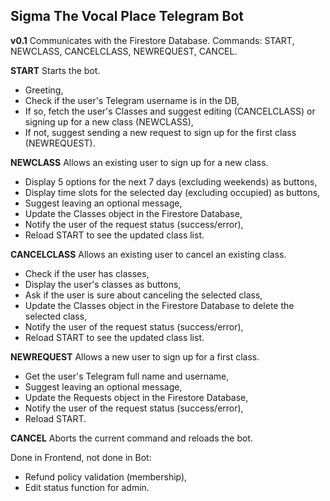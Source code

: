 ## Sigma The Vocal Place Telegram Bot

**v0.1**
Communicates with the Firestore Database.
Commands: START, NEWCLASS, CANCELCLASS, NEWREQUEST, CANCEL.

**START**
Starts the bot.
- Greeting,
- Check if the user's Telegram username is in the DB,
- If so, fetch the user's Classes and suggest editing (CANCELCLASS) or signing up for a new class (NEWCLASS),
- If not, suggest sending a new request to sign up for the first class (NEWREQUEST).

**NEWCLASS**
Allows an existing user to sign up for a new class.
- Display 5 options for the next 7 days (excluding weekends) as buttons,
- Display time slots for the selected day (excluding occupied) as buttons,
- Suggest leaving an optional message,
- Update the Classes object in the Firestore Database,
- Notify the user of the request status (success/error),
- Reload START to see the updated class list.

**CANCELCLASS**
Allows an existing user to cancel an existing class. 
- Check if the user has classes,
- Display the user's classes as buttons,
- Ask if the user is sure about canceling the selected class,
- Update the Classes object in the Firestore Database to delete the selected class,
- Notify the user of the request status (success/error),
- Reload START to see the updated class list.

**NEWREQUEST**
Allows a new user to sign up for a first class.
- Get the user's Telegram full name and username,
- Suggest leaving an optional message,
- Update the Requests object in the Firestore Database,
- Notify the user of the request status (success/error),
- Reload START.

**CANCEL**
Aborts the current command and reloads the bot.


Done in Frontend, not done in Bot:
- Refund policy validation (membership),
- Edit status function for admin.